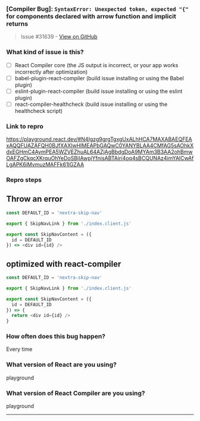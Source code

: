 ### [Compiler Bug]: `SyntaxError: Unexpected token, expected "{"` for components declared with arrow function and implicit returns

> Issue #31639 - [View on GitHub](https://github.com/facebook/react/issues/31639)

### What kind of issue is this?

- [ ] React Compiler core (the JS output is incorrect, or your app works incorrectly after optimization)
- [ ] babel-plugin-react-compiler (build issue installing or using the Babel plugin)
- [ ] eslint-plugin-react-compiler (build issue installing or using the eslint plugin)
- [ ] react-compiler-healthcheck (build issue installing or using the healthcheck script)

### Link to repro

https://playground.react.dev/#N4Igzg9grgTgxgUxALhHCA7MAXABAEQFEAxAQQFUAZAFQH0BJfXAXlwHIMEAPbGAQwC0YANYBLAA4CMfAG5sAOhkXdxEGHmC4AymPEA5WZVEZhuAL64AZjAgBbdgDoA9MYAm3B3AA2ohBmwOAFZgCkqcXKrquOhYeDoSBjIAwpjYfnisABTAiri4oq4sBCQUNAz4imYAlCwAfLgAPK6iMvmuzMAFFk61IGZAA

### Repro steps

## Throw an error

```js
const DEFAULT_ID = 'nextra-skip-nav'

export { SkipNavLink } from './index.client.js'

export const SkipNavContent = ({
  id = DEFAULT_ID
}) => <div id={id} />
```

## optimized with react-compiler

```js
const DEFAULT_ID = 'nextra-skip-nav'

export { SkipNavLink } from './index.client.js'

export const SkipNavContent = ({
  id = DEFAULT_ID
}) => {
  return <div id={id} />
}
```

### How often does this bug happen?

Every time

### What version of React are you using?

playground

### What version of React Compiler are you using?

playground

---

